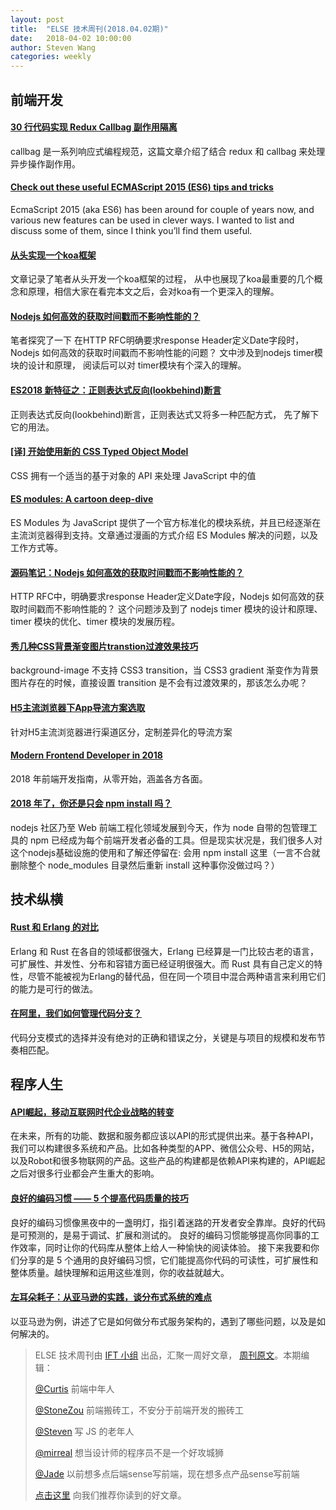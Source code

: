 ```yaml
---
layout: post
title:  "ELSE 技术周刊(2018.04.02期)"
date:   2018-04-02 10:00:00
author: Steven Wang
categories: weekly
---
```


## 前端开发

#### [30 行代码实现 Redux Callbag 副作用隔离](https://zhuanlan.zhihu.com/p/35077007)

callbag 是一系列响应式编程规范，这篇文章介绍了结合 redux 和 callbag 来处理异步操作副作用。


#### [Check out these useful ECMAScript 2015 (ES6) tips and tricks](https://medium.freecodecamp.org/check-out-these-useful-ecmascript-2015-es6-tips-and-tricks-6db105590377)

EcmaScript 2015 (aka ES6) has been around for couple of years now, and various new features can be used in clever ways. I wanted to list and discuss some of them, since I think you’ll find them useful.

#### [从头实现一个koa框架](https://segmentfault.com/a/1190000014044408)
文章记录了笔者从头开发一个koa框架的过程， 从中也展现了koa最重要的几个概念和原理，相信大家在看完本文之后，会对koa有一个更深入的理解。

#### [Nodejs 如何高效的获取时间戳而不影响性能的？](https://zhuanlan.zhihu.com/p/34889978)
笔者探究了一下 在HTTP RFC明确要求response Header定义Date字段时，Nodejs 如何高效的获取时间戳而不影响性能的问题？  文中涉及到nodejs timer模块的设计和原理， 阅读后可以对 timer模块有个深入的理解。

#### [ES2018 新特征之：正则表达式反向(lookbehind)断言](https://mp.weixin.qq.com/s/yjM8zWY0WjI9iYjskRXo2Q)
正则表达式反向(lookbehind)断言，正则表达式又将多一种匹配方式， 先了解下它的用法。

#### [[译] 开始使用新的 CSS Typed Object Model](https://zhuanlan.zhihu.com/p/35029796)
CSS 拥有一个适当的基于对象的 API 来处理 JavaScript 中的值

#### [ES modules: A cartoon deep-dive](https://hacks.mozilla.org/2018/03/es-modules-a-cartoon-deep-dive/)

ES Modules 为 JavaScript 提供了一个官方标准化的模块系统，并且已经逐渐在主流浏览器得到支持。文章通过漫画的方式介绍 ES Modules 解决的问题，以及工作方式等。

#### [源码笔记：Nodejs 如何高效的获取时间戳而不影响性能的？](https://zhuanlan.zhihu.com/p/34889978)
HTTP RFC中，明确要求response Header定义Date字段，Nodejs 如何高效的获取时间戳而不影响性能的？
这个问题涉及到了 nodejs timer 模块的设计和原理、timer 模块的优化、timer 模块的发展历程。

#### [秀几种CSS背景渐变图片transtion过渡效果技巧](http://www.zhangxinxu.com/wordpress/2018/03/background-gradient-transtion/)
background-image 不支持 CSS3 transition，当 CSS3 gradient 渐变作为背景图片存在的时候，直接设置 transition 是不会有过渡效果的，那该怎么办呢？

#### [H5主流浏览器下App导流方案选取](http://awhisper.github.io/2018/03/24/wap-app-growth/?hmsr=toutiao.io&utm_medium=toutiao.io&utm_source=toutiao.io)
针对H5主流浏览器进行渠道区分，定制差异化的导流方案


#### [Modern Frontend Developer in 2018](https://medium.com/tech-tajawal/modern-frontend-developer-in-2018-4c2072fa2b9c)

2018 年前端开发指南，从零开始，涵盖各方各面。

#### [2018 年了，你还是只会 npm install 吗？](http://myan.im/2018/03/24/you-dont-know-npm/)
nodejs 社区乃至 Web 前端工程化领域发展到今天，作为 node 自带的包管理工具的 npm 已经成为每个前端开发者必备的工具。但是现实状况是，我们很多人对这个nodejs基础设施的使用和了解还停留在: 会用 npm install 这里（一言不合就删除整个 node_modules 目录然后重新 install 这种事你没做过吗？）

## 技术纵横

#### [Rust 和 Erlang 的对比](http://www.infoq.com/cn/articles/rust-erlang-comparison)

Erlang 和 Rust 在各自的领域都很强大，Erlang 已经算是一门比较古老的语言，可扩展性、并发性、分布和容错方面已经证明很强大。而 Rust 具有自己定义的特性，尽管不能被视为Erlang的替代品，但在同一个项目中混合两种语言来利用它们的能力是可行的做法。

#### [在阿里，我们如何管理代码分支？](https://mp.weixin.qq.com/s?__biz=MjM5MDE0Mjc4MA==&mid=2651006565&idx=1&sn=9a1e9bc53def6eeb9637d79719628d3b&chksm=bdbede368ac95720cec02ced13525c75c335b49b3e9a96c0f3233194734b4ff8b5b88e36933e&mpshare=1&scene=1&srcid=0330HaORmvYMJMQ6kGp3VbJV#rd)

代码分支模式的选择并没有绝对的正确和错误之分，关键是与项目的规模和发布节奏相匹配。

## 程序人生

#### [API崛起，移动互联网时代企业战略的转变](https://juejin.im/post/5abde6a26fb9a028e0149459)
在未来，所有的功能、数据和服务都应该以API的形式提供出来。基于各种API，我们可以构建很多系统和产品。比如各种类型的APP、微信公众号、H5的网站，以及Robot和很多物联网的产品。这些产品的构建都是依赖API来构建的，API崛起之后对很多行业都会产生重大的影响。

#### [良好的编码习惯 —— 5 个提高代码质量的技巧](https://juejin.im/post/5abc584251882555867f7f1e)
良好的编码习惯像黑夜中的一盏明灯，指引着迷路的开发者安全靠岸。良好的代码是可预测的，是易于调试、扩展和测试的。
良好的编码习惯能够提高你同事的工作效率，同时让你的代码库从整体上给人一种愉快的阅读体验。
接下来我要和你们分享的是 5 个通用的良好编码习惯，它们能提高你代码的可读性，可扩展性和整体质量。越快理解和运用这些准则，你的收益就越大。

#### [左耳朵耗子：从亚马逊的实践，谈分布式系统的难点](https://mp.weixin.qq.com/s?__biz=MjM5MDE0Mjc4MA==&mid=2651006546&idx=1&sn=7a2698ec913d5e6431249a0258f80ce5&chksm=bdbede018ac957171608402b1c35d50a74b573caa338592b77db24d20345644757db44507f44&mpshare=1&scene=1&srcid=0329hrkQ1a5ixTEfr9eJdl1P#rd)

以亚马逊为例，讲述了它是如何做分布式服务架构的，遇到了哪些问题，以及是如何解决的。

> ELSE 技术周刊由 [IFT 小组](https://github.com/CtripFE) 出品，汇聚一周好文章， [周刊原文](https://zhuanlan.zhihu.com/p/35190949)。本期编辑：
>
> [@Curtis](https://github.com/CurtisCBS) 前端中年人
>
> [@StoneZou](https://github.com/stoneyong) 前端搬砖工，不安分于前端开发的搬砖工
>
> [@Steven](https://github.com/StevenX911) 写 JS 的老年人
>
> [@mirreal](https://github.com/mirreal) 想当设计师的程序员不是一个好攻城狮
>
> [@Jade](https://github.com/Jade05) 以前想多点后端sense写前端，现在想多点产品sense写前端
>
> [点击这里](https://github.com/CtripFE/fe-weekly/issues) 向我们推荐你读到的好文章。

